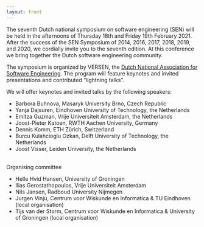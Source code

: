 ```yaml
---
layout: front
---
```


<p class="lead"> 

The seventh Dutch national symposium on software engineering (SEN) will
be held in the afternoons of Thursday 18th and Friday 19th February 2021. 
After the success of the SEN Symposium of 2014, 2016, 2017, 2018, 2019, and 2020, we cordially invite
you to the seventh edition. At this conference we bring together the
Dutch software engineering community.
<br>

The symposium is organized by VERSEN, the [Dutch National Association
for Software Engineering](https://www.versen.nl/). The program will
feature keynotes and invited presentations and contributed “lightning talks”.

We will offer keynotes and invited talks by the following speakers:
 
<ul>
<li> Barbora Buhnova, Masaryk University Brno, Czech Republic </li>
<li> Yanja Dajsuren, Eindhoven University of Technology, the Netherlands </li>
<li> Emitza Guzman, Vrije Universiteit Amsterdam, the Netherlands </li>
<li> Joost-Pieter Katoen, RWTH Aachen University, Germany </li>
<li> Dennis Komm, ETH Zürich, Switzerland </li>
<li> Burcu Kulahcioglu Ozkan, Delft University of Technology, the Netherlands </li>
<li> Joost Visser, Leiden University, the Netherlands </li>
</ul>

<!-- The SEN Symposium is organized by <a href="http://www.versen.nl/">VERSEN</a>. -->

<br>
Organising committee
<ul>
<li>Helle Hvid Hansen, University of Groningen</li>
<li>Ilias Gerostathopoulos, Vrije Universiteit Amsterdam</li>
<li>Nils Jansen, Radboud University Nijmegen </li>
<li>Jurgen Vinju, Centrum voor Wiskunde en Informatica & TU Eindhoven (local organisation)</li>
<li>Tijs van der Storm, Centrum voor Wiskunde en Informatica & University of Groningen (local organisation)</li>
</ul>

<!--<a href="./posters/index.html">submit a poster/presentation</a> and <a href="./registration/index.html">register for free participation.</a> -->
